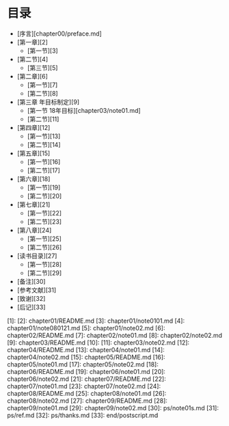 # 目录

* [序言][chapter00/preface.md]
* [第一章][2]
   * [第一节][3]
* [第二节][4]
   * [第三节][5]
* [第二章][6]
   * [第一节][7]
   * [第二节][8]
* [第三章 年目标制定][9]
   * [第一节 18年目标][chapter03/note01.md]
   * [第二节][11]
* [第四章][12]
   * [第一节][13]
   * [第二节][14]
* [第五章][15]
   * [第一节][16]
   * [第二节][17]
* [第六章][18]
   * [第一节][19]
   * [第二节][20]
* [第七章][21]
   * [第一节][22]
   * [第二节][23]
* [第八章][24]
   * [第一节][25]
   * [第二节][26]
* [读书目录][27]
   - [第一节][28]
   - [第二节][29]
* [备注][30]
* [参考文献][31]
* [致谢][32]
* [后记][33]


[1]:
[2]:	chapter01/README.md
[3]:	chapter01/note0101.md
[4]:	chapter01/note080121.md
[5]:	chapter01/note02.md
[6]:	chapter02/README.md
[7]:	chapter02/note01.md
[8]:	chapter02/note02.md
[9]:	chapter03/README.md
[10]:
[11]:	chapter03/note02.md
[12]:	chapter04/README.md
[13]:	chapter04/note01.md
[14]:	chapter04/note02.md
[15]:	chapter05/README.md
[16]:	chapter05/note01.md
[17]:	chapter05/note02.md
[18]:	chapter06/README.md
[19]:	chapter06/note01.md
[20]:	chapter06/note02.md
[21]:	chapter07/README.md
[22]:	chapter07/note01.md
[23]:	chapter07/note02.md
[24]:	chapter08/README.md
[25]:	chapter08/note01.md
[26]:	chapter08/note02.md
[27]:	chapter09/README.md
[28]:	chapter09/note01.md
[29]:	chapter09/note02.md
[30]:	ps/note01s.md
[31]:	ps/ref.md
[32]:	ps/thanks.md
[33]:	end/postscript.md
